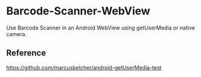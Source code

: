 # Barcode-Scanner-WebView

Use Barcode Scanner in an Android WebView using getUserMedia or native camera.

## Reference

<https://github.com/marcusbelcher/android-getUserMedia-test>


